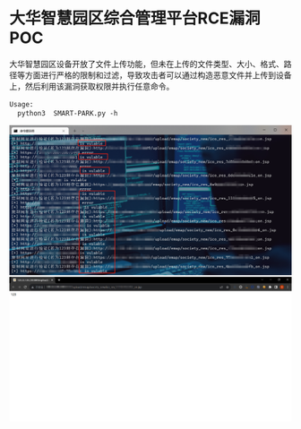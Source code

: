 #  大华智慧园区综合管理平台RCE漏洞 POC
大华智慧园区设备开放了文件上传功能，但未在上传的文件类型、大小、格式、路径等方面进行严格的限制和过滤，导致攻击者可以通过构造恶意文件并上传到设备上，然后利用该漏洞获取权限并执行任意命令。
```
Usage:
  python3  SMART-PARK.py -h
```
![示例](https://github.com/gallopsec/SMART_PARK/blob/main/poc.png)
![示例](https://github.com/gallopsec/SMART_PARK/blob/main/test.png)
